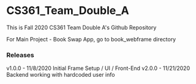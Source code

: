 # CS361_Team_Double_A
This is Fall 2020 CS361 Team Double A's Github Repository

For Main Project - Book Swap App, go to book_webframe directory

### Releases
v1.0.0 - 11/8/2020 Initial Frame Setup / UI / Front-End
v2.0.0 - 11/21/2020 Backend working with hardcoded user info
